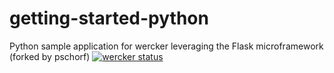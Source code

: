getting-started-python
======================

Python sample application for wercker leveraging the Flask
microframework (forked by pschorf)
[![wercker status](https://app.wercker.com/status/4a6cbb2fca2f7c1035f6fac482e25039/m "wercker status")](https://app.wercker.com/project/bykey/4a6cbb2fca2f7c1035f6fac482e25039)
